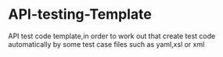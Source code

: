 API-testing-Template
====================

API test code template,in order to work out that create test code automatically by some test case files such as yaml,xsl or xml